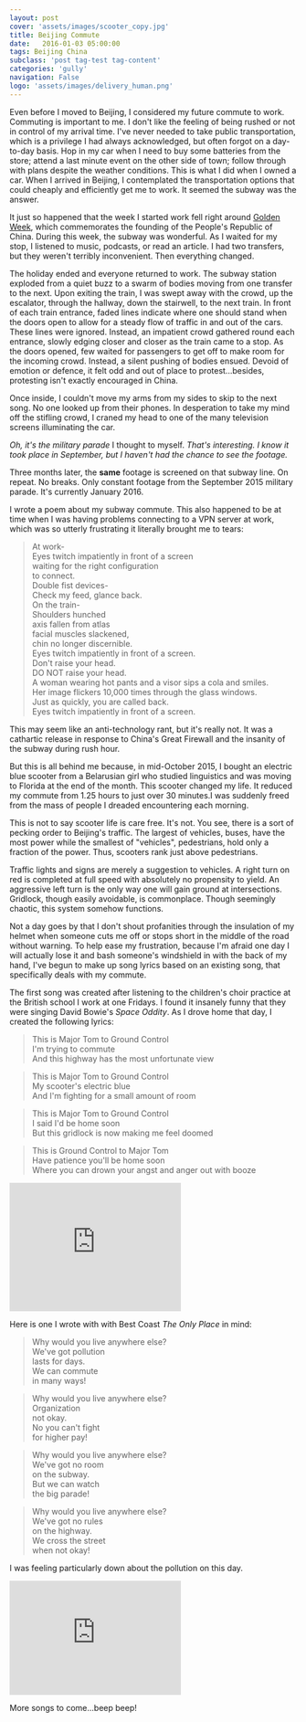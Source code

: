 ```yaml
---
layout: post
cover: 'assets/images/scooter_copy.jpg'
title: Beijing Commute
date:   2016-01-03 05:00:00
tags: Beijing China
subclass: 'post tag-test tag-content'
categories: 'gully'
navigation: False
logo: 'assets/images/delivery_human.png'
---
```


Even before I moved to Beijing, I considered my future commute to work. Commuting is important to me. I don't like the feeling of being rushed or not in control of my arrival time. I've never needed to take public transportation, which is a privilege I had always acknowledged, but often forgot on a day-to-day basis. Hop in my car when I need to buy some batteries from the store; attend a last minute event on the other side of town; follow through with plans despite the weather conditions. This is what I did when I owned a car. When I arrived in Beijing, I contemplated the transportation options that could cheaply and efficiently get me to work. It seemed the subway was the answer. 

It just so happened that the week I started work fell right around [Golden Week](http://www.travelchinaguide.com/intro/festival/national.htm), which commemorates the founding of the People's Republic of China. During this week, the subway was wonderful. As I waited for my stop, I listened to music, podcasts, or read an article. I had two transfers, but they weren't terribly inconvenient. Then everything changed.

The holiday ended and everyone returned to work. The subway station exploded from a quiet buzz to a swarm of bodies moving from one transfer to the next. Upon exiting the train, I was swept away with the crowd, up the escalator, through the hallway, down the stairwell, to the next train. In front of each train entrance, faded lines indicate where one should stand when the doors open to allow for a steady flow of traffic in and out of the cars. These lines were ignored. Instead, an impatient crowd gathered round each entrance, slowly edging closer and closer as the train came to a stop. As the doors opened, few waited for passengers to get off to make room for the incoming crowd. Instead, a silent pushing of bodies ensued. Devoid of emotion or defence, it felt odd and out of place to protest...besides, protesting isn't exactly encouraged in China.
 
Once inside, I couldn't move my arms from my sides to skip to the next song. No one looked up from their phones. In desperation to take my mind off the stifling crowd, I craned my head to one of the many television screens illuminating the car. 

*Oh, it's the military parade* I thought to myself. 
*That's interesting. I know it took place in September, but I haven't had the chance to see the footage.*

Three months later, the **same** footage is screened on that subway line. On repeat. No breaks. Only constant footage from the September 2015 military parade. It's currently January 2016. 

I wrote a poem about my subway commute. This also happened to be at time when I was having problems connecting to a VPN server at work, which was so utterly frustrating it literally brought me to tears:

>At work-  
>Eyes twitch impatiently in front of a screen  
>waiting for the right configuration  
>to connect.  
>Double fist devices-  
>Check my feed, glance back.  
>On the train-  
>Shoulders hunched  
>axis fallen from atlas  
>facial muscles slackened,   
>chin no longer discernible.  
>Eyes twitch impatiently in front of a screen.  
>Don't raise your head.  
>DO NOT raise your head.  
>A woman wearing hot pants and a visor sips a cola and smiles.  
>Her image flickers 10,000 times through the glass windows.  
>Just as quickly, you are called back.  
>Eyes twitch impatiently in front of a screen.  

This may seem like an anti-technology rant, but it's really not. It was a cathartic release in response to China's Great Firewall and the insanity of the subway during rush hour. 

But this is all behind me because, in mid-October 2015, I bought an electric blue scooter from a Belarusian girl who studied linguistics and was moving to Florida at the end of the month. 
This scooter changed my life. It reduced my commute from 1.25 hours to just over 30 minutes.I was suddenly freed from the mass of people I dreaded encountering each morning.  

This is not to say scooter life is care free. It's not. You see, there is a sort of pecking order to Beijing's traffic. The largest of vehicles, buses, have the most power while the smallest of "vehicles", pedestrians, hold only a fraction of the power. Thus, scooters rank just above pedestrians. 

Traffic lights and signs are merely a suggestion to vehicles. A right turn on red is completed at full speed with absolutely no propensity to yield. An aggressive left turn is the only way one will gain ground at intersections. Gridlock, though easily avoidable, is commonplace. Though seemingly chaotic, this system somehow functions. 

Not a day goes by that I don't shout profanities through the insulation of my helmet when someone cuts me off or stops short in the middle of the road without warning. To help ease my frustration, because I'm afraid one day I will actually lose it and bash someone's windshield in with the back of my hand, I've begun to make up song lyrics based on an existing song, that specifically deals with my commute.

The first song was created after listening to the children's choir practice at the British school I work at one Fridays. I found it insanely funny that they were singing David Bowie's *Space Oddity*. As I drove home that day, I created the following lyrics:

>This is Major Tom to Ground Control  
>I'm trying to commute  
>And this highway has the most unfortunate view  

>This is Major Tom to Ground Control  
>My scooter's electric blue  
>And I'm fighting for a small amount of room   

>This is Major Tom to Ground Control  
>I said I'd be home soon  
>But this gridlock is now making me feel doomed  

>This is Ground Control to Major Tom  
>Have patience you'll be home soon  
>Where you can drown your angst and anger out with booze  

<iframe width="300" height="225" src="https://www.youtube.com/embed/cYMCLz5PQVw" frameborder="0" allowfullscreen></iframe>

Here is one I wrote with with Best Coast *The Only Place* in mind:

>Why would you live anywhere else?  
>We've got pollution  
>lasts for days.  
>We can commute   
>in many ways!  

>Why would you live anywhere else?  
>Organization  
>not okay.  
>No you can't fight  
>for higher pay!  

>Why would you live anywhere else?  
>We've got no room  
>on the subway.  
>But we can watch   
>the big parade!  

>Why would you live anywhere else?  
>We've got no rules  
>on the highway.  
>We cross the street  
>when not okay!  

I was feeling particularly down about the pollution on this day.

<iframe width="300" height="200" src="https://www.youtube.com/embed/t6tOXoExg1o#t=1m3s" frameborder="0" allowfullscreen></iframe>

More songs to come...beep beep!


